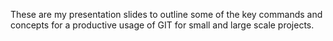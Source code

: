 These are my presentation slides to outline some of the key commands and concepts for a productive usage of GIT for small and large scale projects.